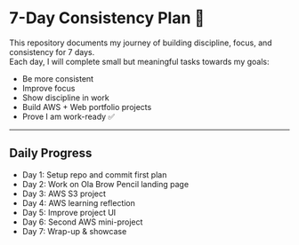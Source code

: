 # 7-Day Consistency Plan 🚀

This repository documents my journey of building discipline, focus, and consistency for 7 days.  
Each day, I will complete small but meaningful tasks towards my goals:

- Be more consistent
- Improve focus
- Show discipline in work
- Build AWS + Web portfolio projects
- Prove I am work-ready ✅

---

## Daily Progress
- Day 1: Setup repo and commit first plan
- Day 2: Work on Ola Brow Pencil landing page
- Day 3: AWS S3 project
- Day 4: AWS learning reflection
- Day 5: Improve project UI
- Day 6: Second AWS mini-project
- Day 7: Wrap-up & showcase
